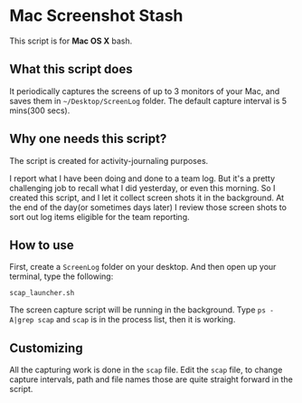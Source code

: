 Mac Screenshot Stash
====================
This script is for **Mac OS X** bash.

What this script does
---------------------
It periodically captures the screens of up to 3 monitors of your Mac, and saves them in `~/Desktop/ScreenLog` folder.
The default capture interval is 5 mins(300 secs).

Why one needs this script?
--------------------------
The script is created for activity-journaling purposes.

I report what I have been doing and done to a team log. 
But it's a pretty challenging job to recall what I did yesterday, or even this morning.
So I created this script, and I let it collect screen shots it in the background.
At the end of the day(or sometimes days later) I review those screen shots 
to sort out log items eligible for the team reporting.


How to use
----------
First, create a `ScreenLog` folder on your desktop.
And then open up your terminal, type the following:

    scap_launcher.sh

The screen capture script will be running in the background.
Type `ps -A|grep scap` and `scap` is in the process list, then it is working.


Customizing
-----------
All the capturing work is done in the `scap` file.
Edit the `scap` file, to change capture intervals, path and file names those are quite straight forward in the script.
